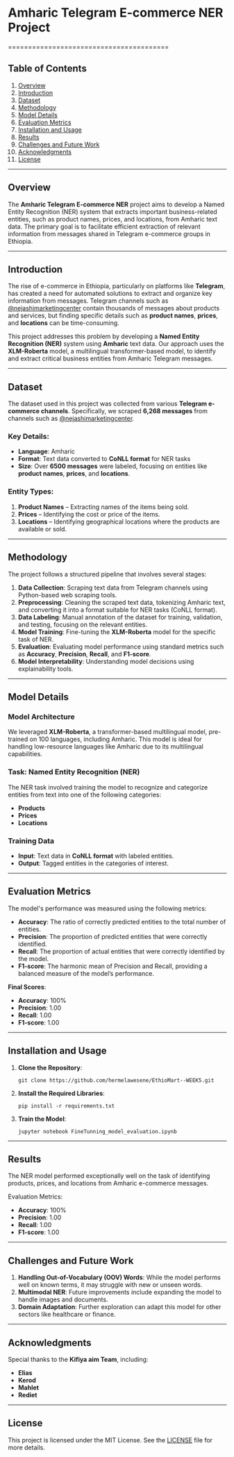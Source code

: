 # Amharic Telegram E-commerce NER Project
========================================

## Table of Contents
1. [Overview](#overview)
2. [Introduction](#introduction)
3. [Dataset](#dataset)
4. [Methodology](#methodology)
5. [Model Details](#model-details)
6. [Evaluation Metrics](#evaluation-metrics)
7. [Installation and Usage](#installation-and-usage)
8. [Results](#results)
9. [Challenges and Future Work](#challenges-and-future-work)
10. [Acknowledgments](#acknowledgments)
11. [License](#license)

---

## Overview
The **Amharic Telegram E-commerce NER** project aims to develop a Named Entity Recognition (NER) system that extracts important business-related entities, such as product names, prices, and locations, from Amharic text data. The primary goal is to facilitate efficient extraction of relevant information from messages shared in Telegram e-commerce groups in Ethiopia.

---

## Introduction
The rise of e-commerce in Ethiopia, particularly on platforms like **Telegram**, has created a need for automated solutions to extract and organize key information from messages. Telegram channels such as [@nejashimarketingcenter](https://t.me/nejashimarketingcenter) contain thousands of messages about products and services, but finding specific details such as **product names**, **prices**, and **locations** can be time-consuming.

This project addresses this problem by developing a **Named Entity Recognition (NER)** system using **Amharic** text data. Our approach uses the **XLM-Roberta** model, a multilingual transformer-based model, to identify and extract critical business entities from Amharic Telegram messages. 

---

## Dataset
The dataset used in this project was collected from various **Telegram e-commerce channels**. Specifically, we scraped **6,268 messages** from channels such as [@nejashimarketingcenter](https://t.me/nejashimarketingcenter).

### Key Details:
- **Language**: Amharic
- **Format**: Text data converted to **CoNLL format** for NER tasks
- **Size**: Over **6500 messages** were labeled, focusing on entities like **product names**, **prices**, and **locations**.

### Entity Types:
1. **Product Names** – Extracting names of the items being sold.
2. **Prices** – Identifying the cost or price of the items.
3. **Locations** – Identifying geographical locations where the products are available or sold.

---

## Methodology
The project follows a structured pipeline that involves several stages:

1. **Data Collection**: Scraping text data from Telegram channels using Python-based web scraping tools.
2. **Preprocessing**: Cleaning the scraped text data, tokenizing Amharic text, and converting it into a format suitable for NER tasks (CoNLL format).
3. **Data Labeling**: Manual annotation of the dataset for training, validation, and testing, focusing on the relevant entities.
4. **Model Training**: Fine-tuning the **XLM-Roberta** model for the specific task of NER.
5. **Evaluation**: Evaluating model performance using standard metrics such as **Accuracy**, **Precision**, **Recall**, and **F1-score**.
6. **Model Interpretability**: Understanding model decisions using explainability tools.

---

## Model Details

### Model Architecture
We leveraged **XLM-Roberta**, a transformer-based multilingual model, pre-trained on 100 languages, including Amharic. This model is ideal for handling low-resource languages like Amharic due to its multilingual capabilities.

### Task: Named Entity Recognition (NER)
The NER task involved training the model to recognize and categorize entities from text into one of the following categories:
- **Products**
- **Prices**
- **Locations**

### Training Data
- **Input**: Text data in **CoNLL format** with labeled entities.
- **Output**: Tagged entities in the categories of interest.

---

## Evaluation Metrics

The model's performance was measured using the following metrics:

- **Accuracy**: The ratio of correctly predicted entities to the total number of entities.
- **Precision**: The proportion of predicted entities that were correctly identified.
- **Recall**: The proportion of actual entities that were correctly identified by the model.
- **F1-score**: The harmonic mean of Precision and Recall, providing a balanced measure of the model’s performance.

**Final Scores**:
- **Accuracy**: 100%
- **Precision**: 1.00
- **Recall**: 1.00
- **F1-score**: 1.00

---

## Installation and Usage

1. **Clone the Repository**:
    ```shell
    git clone https://github.com/hermelawesene/EthioMart--WEEK5.git
    ```

2. **Install the Required Libraries**:
    ```shell
    pip install -r requirements.txt
    ```

3. **Train the Model**:
    ```shell
    jupyter notebook FineTunning_model_evaluation.ipynb
    ```

---

## Results
The NER model performed exceptionally well on the task of identifying products, prices, and locations from Amharic e-commerce messages.

Evaluation Metrics:
- **Accuracy**: 100%
- **Precision**: 1.00
- **Recall**: 1.00
- **F1-score**: 1.00

---

## Challenges and Future Work

1. **Handling Out-of-Vocabulary (OOV) Words**: While the model performs well on known terms, it may struggle with new or unseen words.
2. **Multimodal NER**: Future improvements include expanding the model to handle images and documents.
3. **Domain Adaptation**: Further exploration can adapt this model for other sectors like healthcare or finance.

---

## Acknowledgments

Special thanks to the **Kifiya aim Team**, including:
- **Elias**
- **Kerod**
- **Mahlet**
- **Rediet**

---

## License
This project is licensed under the MIT License. See the [LICENSE](LICENSE) file for more details.
